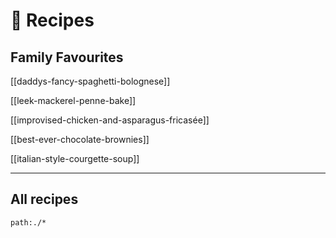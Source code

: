 # 🍜 Recipes

## Family Favourites

[[daddys-fancy-spaghetti-bolognese]]

[[leek-mackerel-penne-bake]]

[[improvised-chicken-and-asparagus-fricasée]]

[[best-ever-chocolate-brownies]]

[[italian-style-courgette-soup]]

-----

## All recipes

```query
path:./*
```
